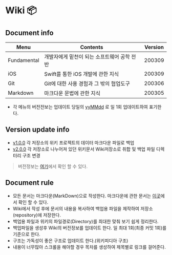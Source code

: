 # Wiki 📦

## Document info
Menu|Contents|Version|
|---|---|---|
Fundamental|개발자에게 밑천이 되는 소프트웨어 공학 전반|200309|
iOS|Swift를 통한 iOS 개발에 관한 지식|200309|
Git|Git에 대한 사용 경험과 그 밖의 협업도구|200306|
Markdown|마크다운 문법에 관한 지식|200305|

* 각 메뉴의 버전전보는 업데이트 당일의 [yyMMdd](DateFormet) 로 일 1회 업데이트하여 표기한다.
## Version update info
* [v1.0.0](https://github.com/devyhan93/Wiki/commit/4264375cf6e21bcf44e51cfc9692c00055f666c0) 각 저장소의 위키 프로젝트의 데이터 마크다운 파일로 백업
* [v2.0.0](https://github.com/devyhan93/Wiki/commit/24f57b60c66d3907e327614c42c5fdc6122dd0ba) 각 저장소로 나누어져 있던 위키문서 Wiki저장소로 취합 및 백업 파일 디렉터리 구조 변경
> 버전정보는 [여기](Version)에서 확인 할 수 있다.

## Document rule
* 모든 문서는 마크다운(MarkDown)으로 작성한다. 마크다운에 관한 문서는 [이곳](MarkDown)에서 확인 할 수 있다.
* Wiki에서 작성 후에 문서의 내용을 복사하여 백업용 파일을 제작하여 저장소(repository)에 저장한다.
* 백업용 파일과 위키의 파일경로(Directory)를 최대한 맞춰 보기 쉽게 정리한다.
* 백업파일을 생성후 Wiki의 버전정보를 업데이트 한다. 일 최대 1회(최종 커밋 1회)를 기준으로 한다.
* 구조는 가독성이 좋은 구조로 업데이트 한다.(위키피디아 구조)
* 내용이 너무많아 스크롤을 해야할 경우 목차를 생성하여 제목별로 링크를 걸어준다.
